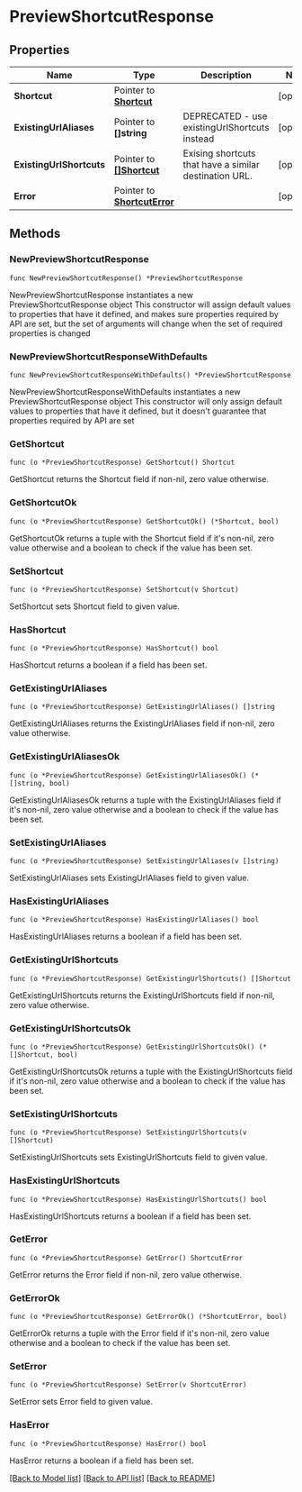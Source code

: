 # PreviewShortcutResponse

## Properties

Name | Type | Description | Notes
------------ | ------------- | ------------- | -------------
**Shortcut** | Pointer to [**Shortcut**](Shortcut.md) |  | [optional] 
**ExistingUrlAliases** | Pointer to **[]string** | DEPRECATED - use existingUrlShortcuts instead | [optional] 
**ExistingUrlShortcuts** | Pointer to [**[]Shortcut**](Shortcut.md) | Exising shortcuts that have a similar destination URL. | [optional] 
**Error** | Pointer to [**ShortcutError**](ShortcutError.md) |  | [optional] 

## Methods

### NewPreviewShortcutResponse

`func NewPreviewShortcutResponse() *PreviewShortcutResponse`

NewPreviewShortcutResponse instantiates a new PreviewShortcutResponse object
This constructor will assign default values to properties that have it defined,
and makes sure properties required by API are set, but the set of arguments
will change when the set of required properties is changed

### NewPreviewShortcutResponseWithDefaults

`func NewPreviewShortcutResponseWithDefaults() *PreviewShortcutResponse`

NewPreviewShortcutResponseWithDefaults instantiates a new PreviewShortcutResponse object
This constructor will only assign default values to properties that have it defined,
but it doesn't guarantee that properties required by API are set

### GetShortcut

`func (o *PreviewShortcutResponse) GetShortcut() Shortcut`

GetShortcut returns the Shortcut field if non-nil, zero value otherwise.

### GetShortcutOk

`func (o *PreviewShortcutResponse) GetShortcutOk() (*Shortcut, bool)`

GetShortcutOk returns a tuple with the Shortcut field if it's non-nil, zero value otherwise
and a boolean to check if the value has been set.

### SetShortcut

`func (o *PreviewShortcutResponse) SetShortcut(v Shortcut)`

SetShortcut sets Shortcut field to given value.

### HasShortcut

`func (o *PreviewShortcutResponse) HasShortcut() bool`

HasShortcut returns a boolean if a field has been set.

### GetExistingUrlAliases

`func (o *PreviewShortcutResponse) GetExistingUrlAliases() []string`

GetExistingUrlAliases returns the ExistingUrlAliases field if non-nil, zero value otherwise.

### GetExistingUrlAliasesOk

`func (o *PreviewShortcutResponse) GetExistingUrlAliasesOk() (*[]string, bool)`

GetExistingUrlAliasesOk returns a tuple with the ExistingUrlAliases field if it's non-nil, zero value otherwise
and a boolean to check if the value has been set.

### SetExistingUrlAliases

`func (o *PreviewShortcutResponse) SetExistingUrlAliases(v []string)`

SetExistingUrlAliases sets ExistingUrlAliases field to given value.

### HasExistingUrlAliases

`func (o *PreviewShortcutResponse) HasExistingUrlAliases() bool`

HasExistingUrlAliases returns a boolean if a field has been set.

### GetExistingUrlShortcuts

`func (o *PreviewShortcutResponse) GetExistingUrlShortcuts() []Shortcut`

GetExistingUrlShortcuts returns the ExistingUrlShortcuts field if non-nil, zero value otherwise.

### GetExistingUrlShortcutsOk

`func (o *PreviewShortcutResponse) GetExistingUrlShortcutsOk() (*[]Shortcut, bool)`

GetExistingUrlShortcutsOk returns a tuple with the ExistingUrlShortcuts field if it's non-nil, zero value otherwise
and a boolean to check if the value has been set.

### SetExistingUrlShortcuts

`func (o *PreviewShortcutResponse) SetExistingUrlShortcuts(v []Shortcut)`

SetExistingUrlShortcuts sets ExistingUrlShortcuts field to given value.

### HasExistingUrlShortcuts

`func (o *PreviewShortcutResponse) HasExistingUrlShortcuts() bool`

HasExistingUrlShortcuts returns a boolean if a field has been set.

### GetError

`func (o *PreviewShortcutResponse) GetError() ShortcutError`

GetError returns the Error field if non-nil, zero value otherwise.

### GetErrorOk

`func (o *PreviewShortcutResponse) GetErrorOk() (*ShortcutError, bool)`

GetErrorOk returns a tuple with the Error field if it's non-nil, zero value otherwise
and a boolean to check if the value has been set.

### SetError

`func (o *PreviewShortcutResponse) SetError(v ShortcutError)`

SetError sets Error field to given value.

### HasError

`func (o *PreviewShortcutResponse) HasError() bool`

HasError returns a boolean if a field has been set.


[[Back to Model list]](../README.md#documentation-for-models) [[Back to API list]](../README.md#documentation-for-api-endpoints) [[Back to README]](../README.md)


